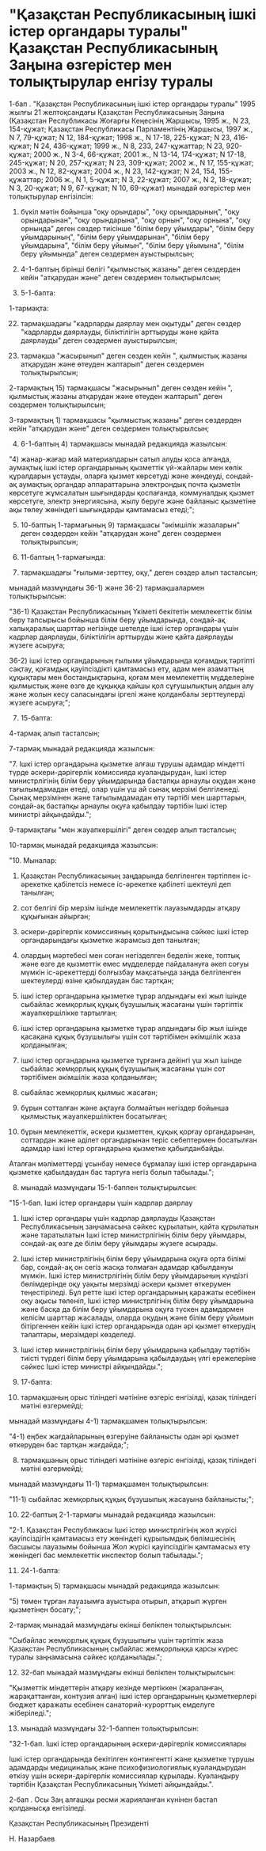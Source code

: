 # "Қазақстан Республикасының ішкі істер органдары туралы" Қазақстан Республикасының Заңына өзгерістер мен толықтырулар енгізу туралы

1-бап . "Қазақстан Республикасының ішкі істер органдары туралы" 1995 жылғы 21 желтоқсандағы Қазақстан Республикасының Заңына (Қазақстан Республикасы Жоғарғы Кеңесінің Жаршысы, 1995 ж., N 23, 154-құжат; Қазақстан Республикасы Парламентінің Жаршысы, 1997 ж., N 7, 79-құжат; N 12, 184-құжат; 1998 ж., N 17-18, 225-құжат; N 23, 416-құжат; N 24, 436-құжат; 1999 ж., N 8, 233, 247-құжаттар; N 23, 920-құжат; 2000 ж., N 3-4, 66-құжат; 2001 ж., N 13-14, 174-құжат; N 17-18, 245-құжат; N 20, 257-құжат; N 23, 309-құжат; 2002 ж., N 17, 155-құжат; 2003 ж., N 12, 82-құжат; 2004 ж., N 23, 142-құжат; N 24, 154, 155-құжаттар; 2006 ж., N 1, 5-құжат; N 3, 22-құжат; 2007 ж., N 2, 18-құжат; N 3, 20-құжат; N 9, 67-құжат; N 10, 69-құжат) мынадай өзгерістер мен толықтырулар енгізілсін:

1) бүкіл мәтін бойынша "оқу орындары", "оқу орындарының", "оқу орындарынан", "оқу орындарына", "оқу орнын", "оқу орнына", "оқу орнында" деген сөздер тиісінше "білім беру ұйымдары", "білім беру ұйымдарының", "білім беру ұйымдарынан", "білім беру ұйымдарына", "білім беру ұйымын", "білім беру ұйымына", "білім беру ұйымында" деген сөздермен ауыстырылсын;

2) 4-1-баптың бірінші бөлігі "қылмыстық жазаны" деген сөздерден кейін "атқарудан және" деген сөздермен толықтырылсын;

3) 5-1-бапта:

1-тармақта:

22) тармақшадағы "кадрларды даярлау мен оқытуды" деген сөздер "кадрларды даярлауды, біліктілігін арттыруды және қайта даярлауды" деген сөздермен ауыстырылсын;

31) тармақша "жасырынып" деген сөзден кейін ", қылмыстық жазаны атқарудан және өтеуден жалтарып" деген сөздермен толықтырылсын;

2-тармақтың 15) тармақшасы "жасырынып" деген сөзден кейін ", қылмыстық жазаны атқарудан және өтеуден жалтарып" деген сөздермен толықтырылсын;

3-тармақтың 1) тармақшасы "қылмыстық жазаны" деген сөздерден кейін "атқарудан және" деген сөздермен толықтырылсын;

4) 6-1-баптың 4) тармақшасы мынадай редакцияда жазылсын:

"4) жанар-жағар май материалдарын сатып алуды қоса алғанда, аумақтық ішкі істер органдарының қызметтік үй-жайлары мен көлік құралдарын ұстауды, оларға қызмет көрсетуді және жөндеуді, сондай-ақ аумақтық органдар аппараттарына электрондық почта қызметін көрсетуге жұмсалатын шығындарды қоспағанда, коммуналдық қызмет көрсетуге, электр энергиясына, жылу беруге және байланыс қызметіне ақы төлеу жөніндегі шығындарды қамтамасыз етеді;";

5) 10-баптың 1-тармағының 9) тармақшасы "әкімшілік жазаларын" деген сөздерден кейін "атқарудан және" деген сөздермен толықтырылсын;

6) 11-баптың 1-тармағында:

36) тармақшадағы "ғылыми-зерттеу, оқу," деген сөздер алып тасталсын;

мынадай мазмұндағы 36-1) және 36-2) тармақшалармен толықтырылсын:

"36-1) Қазақстан Республикасының Үкіметі бекітетін мемлекеттік білім беру тапсырысы бойынша білім беру ұйымдарында, сондай-ақ халықаралық шарттар негізінде шетелде ішкі істер органдары үшін кадрлар даярлауды, біліктілігін арттыруды және қайта даярлауды жүзеге асыруға;

36-2) ішкі істер органдарының ғылыми ұйымдарында қоғамдық тәртіпті сақтау, қоғамдық қауіпсіздікті қамтамасыз ету, адам мен азаматтың құқықтары мен бостандықтарына, қоғам мен мемлекеттің мүдделеріне қылмыстық және өзге де құқыққа қайшы қол сұғушылықтың алдын алу және жолын кесу саласындағы іргелі және қолданбалы зерттеулерді жүзеге асыруға;";

7) 15-бапта:

4-тармақ алып тасталсын;

7-тармақ мынадай редакцияда жазылсын:

"7. Ішкі істер органдарына қызметке алғаш тұрушы адамдар міндетті түрде әскери-дәрігерлік комиссияда куәландырудан, Ішкі істер министрлігінің білім беру ұйымдарында бастапқы арнаулы оқудан және тағылымдамадан өтеді, олар үшін үш ай сынақ мерзімі белгіленеді. Сынақ мерзімінен және тағылымдамадан өту тәртібі мен шарттарын, сондай-ақ бастапқы арнаулы оқуға қабылдау тәртібін Ішкі істер министрі айқындайды.";

9-тармақтағы "мен жауапкершілігі" деген сөздер алып тасталсын;

10-тармақ мынадай редакцияда жазылсын:

"10. Мыналар:

1) Қазақстан Республикасының заңдарында белгіленген тәртіппен іс-әрекетке қабілетсіз немесе іс-әрекетке қабілеті шектеулі деп танылған;

2) сот белгілі бір мерзім ішінде мемлекеттік лауазымдарды атқару құқығынан айырған;

3) әскери-дәрігерлік комиссияның қорытындысына сәйкес ішкі істер органдарындағы қызметке жарамсыз деп танылған;

4) олардың мәртебесі мен соған негізделген беделін жеке, топтық және өзге де қызметтік емес мүдделерде пайдалануға әкеп соғуы мүмкін іс-әрекеттерді болғызбау мақсатында заңда белгіленген шектеулерді өзіне қабылдаудан бас тартқан;

5) ішкі істер органдарына қызметке тұрар алдындағы екі жыл ішінде сыбайлас жемқорлық құқық бұзушылық жасағаны үшін тәртіптік жауапкершілікке тартылған;

6) ішкі істер органдарына қызметке тұрар алдындағы бір жыл ішінде қасақана құқық бұзушылығы үшін сот тәртібімен әкімшілік жаза қолданылған;

7) ішкі істер органдарына қызметке тұрғанға дейінгі үш жыл ішінде сыбайлас жемқорлық құқық бұзушылық жасағаны үшін сот тәртібімен әкімшілік жаза қолданылған;

8) сыбайлас жемқорлық қылмыс жасаған;

9) бұрын сотталған және ақтауға болмайтын негіздер бойынша қылмыстық жауапкершіліктен босатылған;

10) бұрын мемлекеттік, әскери қызметтен, құқық қорғау органдарынан, соттардан және әділет органдарынан теріс себептермен босатылған адамдар ішкі істер органдарына қызметке қабылданбайды.

Аталған мәліметтерді ұсынбау немесе бұрмалау ішкі істер органдарына қызметке қабылдаудан бас тартуға негіз болып табылады.";

8) мынадай мазмұндағы 15-1-баппен толықтырылсын:

"15-1-бап. Ішкі істер органдары үшін кадрлар даярлау

1. Ішкі істер органдары үшін кадрлар даярлауды Қазақстан Республикасының заңнамасына сәйкес құрылатын, қайта құрылатын және таратылатын Ішкі істер министрлігінің білім беру ұйымдары, сондай-ақ өзге де білім беру ұйымдары жүзеге асырады.

2. Ішкі істер министрлігінің білім беру ұйымдарына оқуға орта білімі бар, сондай-ақ он сегіз жасқа толмаған адамдар қабылдануы мүмкін. Ішкі істер министрлігінің білім беру ұйымдарының күндізгі бөлімдерінде оқу уақыты мерзімді әскери қызмет өткерумен теңестіріледі. Бұл ретте ішкі істер органдарының қаражаты есебінен оқу ақысы төленіп, Ішкі істер министрлігінің білім беру ұйымдарына және басқа да білім беру ұйымдарына оқуға түскен адамдармен келісім шарттар жасалады, оларда оқудың және білім беру ұйымын бітіргеннен кейін ішкі істер органдарында одан әрі қызмет өткерудің талаптары, мерзімдері көзделеді.

3. Ішкі істер министрлігінің білім беру ұйымдарына қабылдау тәртібін тиісті түрдегі білім беру ұйымдарына қабылдаудың үлгі ережелеріне сәйкес Ішкі істер министрі айқындайды.";

9) 17-бапта:

3) тармақшаның орыс тіліндегі мәтініне өзгеріс енгізілді, қазақ тіліндегі мәтіні өзгермейді;

мынадай мазмұндағы 4-1) тармақшамен толықтырылсын:

"4-1) еңбек жағдайларының өзгеруіне байланысты одан әрі қызмет өткеруден бас тартқан жағдайда;";

8) тармақшаның орыс тіліндегі мәтініне өзгеріс енгізілді, қазақ тіліндегі мәтіні өзгермейді;

мынадай мазмұндағы 11-1) тармақшамен толықтырылсын:

"11-1) сыбайлас жемқорлық құқық бұзушылық жасауына байланысты;";

10) 22-баптың 2-1-тармағы мынадай редакцияда жазылсын:

"2-1. Қазақстан Республикасы Ішкі істер министрлігінің жол жүрісі қауіпсіздігін қамтамасыз ету жөніндегі құрылымдық бөлімшесінің басшысы лауазымы бойынша Жол жүрісі қауіпсіздігін қамтамасыз ету жөніндегі бас мемлекеттік инспектор болып табылады.";

11) 24-1-бапта:

1-тармақтың 5) тармақшасы мынадай редакцияда жазылсын:

"5) төмен тұрған лауазымға ауыстыра отырып, атқарып жүрген қызметінен босату;";

2-тармақ мынадай мазмұндағы екінші бөлікпен толықтырылсын:

"Сыбайлас жемқорлық құқық бұзушылығы үшін тәртіптік жаза Қазақстан Республикасының сыбайлас жемқорлыққа қарсы күрес туралы заңнамасына сәйкес қолданылады.";

12) 32-бап мынадай мазмұндағы екінші бөлікпен толықтырылсын:

"Қызметтік міндеттерін атқару кезінде мертіккен (жараланған, жарақаттанған, контузия алған) ішкі істер органдарының қызметкерлері бюджет қаражаты есебінен санаторий-курорттық емделуге жіберіледі.";

13) мынадай мазмұндағы 32-1-баппен толықтырылсын:

"32-1-бап. Ішкі істер органдарының әскери-дәрігерлік комиссиялары

Ішкі істер органдарында бекітілген контингентті және қызметке тұрушы адамдарды медициналық және психофизиологиялық куәландырудан өткізу үшін әскери-дәрігерлік комиссиялар құрылады. Куәландыру тәртібін Қазақстан Республикасының Үкіметі айқындайды.".

2-бап . Осы Заң алғашқы ресми жарияланған күнінен бастап қолданысқа енгізіледі.

Қазақстан Республикасының Президенті

Н. Назарбаев

